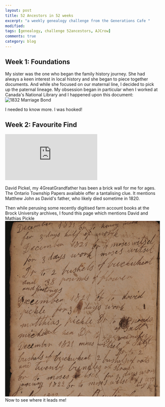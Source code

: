 ```yaml
---
layout: post
title: 52 Ancestors in 52 weeks
excerpt: "a weekly genealogy challenge from the Generations Cafe "
modified:
tags: [genealogy, challenge 52ancestors, AJCrow]
comments: true
category: blog
---
```


## Week 1: Foundations

My sister was the one who began the family history journey. She had always a keen interest in local history and she began to piece together documents.
And while she focused on our maternal line, I decided to pick up the paternal lineage.  My obsession began in particular when I worked at Canada's National Library and I happened upon this document:
![1832 Marriage Bond](http://data2.collectionscanada.ca/e/e329/e008217379.jpg "Upper and Lower Canada marriage bonds 1779-1858")

I needed to know more. I was hooked!

## Week 2: Favourite Find
![Breaking down a brick wall](https://dr.library.brocku.ca/bitstream/handle/10464/9772/AcctBk1.7.pdf "Farm Account book 1821-1852")

David Pickel, my 4GreatGrandfather has been a brick wall for me for ages. The Ontario Township Papers available offer a tantalising clue. It mentions Matthew John as David's father, who likely died sometime in 1820.

Then while perusing some recently digitised farm account books at the Brock University archives, I found this page which mentions David and Mathias Pickle
![FarmAccount](images/farmAccountMathias1821.jpg)
Now to see where it leads me!
